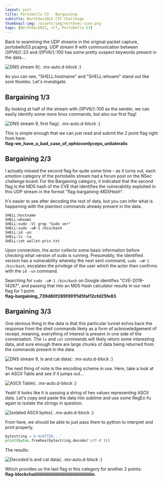 ```yaml
---
layout: post
title: Portobello 53 - Bargaining
subtitle: NorthSec2022 CTF Challenge
thumbnail-img: /assets/img/northsec-icon.png
tags: [NorthSec2022, ctf, Portobello 53]
---
```


Back to examining the UDP streams in the original packet capture, portobello53.pcapng. UDP stream 9 with communication between /[IPV6/]::23 and /[IPV6/]::100 has some pretty suspect keywords present in the data...

![DNS stream 9](../assets/img/bargaining/bargaining1_1.png){: .mx-auto.d-block :}

As you can see, "SHELL:hostname" and "SHELL:whoami" stand out like sore thumbs. Let's investigate.

## Bargaining 1/3

By looking at half of the stream with /[IPV6/]::100 as the sender, we can easily identify some more linux commands, but also our first flag!

![DNS stream 9, first flag](../assets/img/bargaining/bargaining1_2.png){: .mx-auto.d-block :}
 
This is simple enough that we can just read and submit the 2 point flag right from here:  
**flag-we_have_a_bad_case_of_ophiocordyceps_unilateralis**

## Bargaining 2/3

I actually missed the second flag for quite some time - as it turns out, each *emotion* category of the portobello stream had a forum post on the NSec challenge board. For the Bargaining category, it  indicated that the second flag is the MD5 hash of the CVE that identifies the vulnerability exploited in this UDP stream in the format "flag-bargaining-*MD5Hash*".

It's easier to see after decoding the rest of data, but you can infer what is happening with the plaintext commands already present in the data.

```
SHELL:hostname
SHELL:whoami
SHELL:sudo -V| grep "Sudo ver"
SHELL:sudo -u#-1 /bin/bash
SHELL:id -un
SHELL:ls -la
SHELL:cat wallet-priv.txt
```

Upon connection, the actor collects some basic information before checking what version of sudo is running. Presumably, the identified version has a vulnerability whereby the next sent command, `sudo -u#-1 /bin/bash`, escalates the privilege of the user which the actor then confirms with the `id -un` command.

Searching for `sudo -u#-1 /bin/bash` on Google identifies "CVE-2019-14287", and passing that into an MD5 Hash calculator results in our next flag for 1 point:  
**flag-bargaining_739d80f289f091f1d5faf12cfd25fe83**.

## Bargaining 3/3

One obvious thing in the data is that this particular tunnel echos back the response from the shell commands likely as a form of acknowledgement of receipt, meaning, everything of interest is present in one side of the conversation. The `ls` and `cat` commands will likely return some interesting data, and sure enough there are large chunks of data being returned from the commands present in the data.

![DNS stream 9, ls and cat data](../assets/img/bargaining/bargaining3_1.png){: .mx-auto.d-block :}

The next thing of note is the encoding scheme in use. Here, take a look at an ASCII Table and see if it jumps out...

![ASCII Table](../assets/img/bargaining/ASCII-Table.png){: .mx-auto.d-block :}

Yeah! It looks like it is passing a string of hex values representing ASCII data. Let's copy and paste the data into sublime and use some RegEx-fu again to isolate the strings in question.

![Isolated ASCII bytes](../assets/img/bargaining/bargaining3_2.png){: .mx-auto.d-block :}

From here, we should be able to just pass them to python to interpret and print properly. 

```python
bytestring = b'4c6f726...'
print(bytes.fromhex(bytestring.decode('utf-8')))
```

The results:

![Decoded ls and cat data](../assets/img/bargaining/bargaining3_3.png){: .mx-auto.d-block :}

Which provides us the last flag in this category for another 2 points:  
**flag-blockchaiiiiiiiiiiiiiiiiiiiiiiiiiiiiiiiiiiiiiiiiiiiiiiiiiin**.